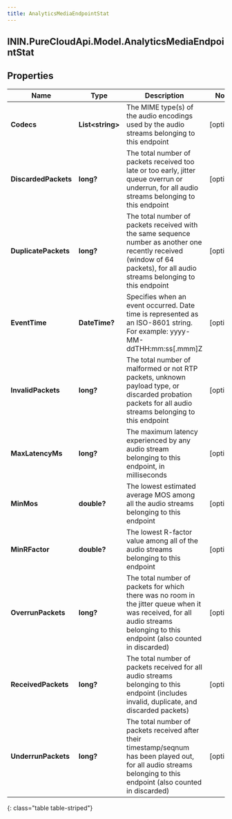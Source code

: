 ```yaml
---
title: AnalyticsMediaEndpointStat
---
```

## ININ.PureCloudApi.Model.AnalyticsMediaEndpointStat

## Properties

|Name | Type | Description | Notes|
|------------ | ------------- | ------------- | -------------|
| **Codecs** | **List&lt;string&gt;** | The MIME type(s) of the audio encodings used by the audio streams belonging to this endpoint | [optional] |
| **DiscardedPackets** | **long?** | The total number of packets received too late or too early, jitter queue overrun or underrun, for all audio streams belonging to this endpoint | [optional] |
| **DuplicatePackets** | **long?** | The total number of packets received with the same sequence number as another one recently received (window of 64 packets), for all audio streams belonging to this endpoint | [optional] |
| **EventTime** | **DateTime?** | Specifies when an event occurred. Date time is represented as an ISO-8601 string. For example: yyyy-MM-ddTHH:mm:ss[.mmm]Z | [optional] |
| **InvalidPackets** | **long?** | The total number of malformed or not RTP packets, unknown payload type, or discarded probation packets for all audio streams belonging to this endpoint | [optional] |
| **MaxLatencyMs** | **long?** | The maximum latency experienced by any audio stream belonging to this endpoint, in milliseconds | [optional] |
| **MinMos** | **double?** | The lowest estimated average MOS among all the audio streams belonging to this endpoint | [optional] |
| **MinRFactor** | **double?** | The lowest R-factor value among all of the audio streams belonging to this endpoint | [optional] |
| **OverrunPackets** | **long?** | The total number of packets for which there was no room in the jitter queue when it was received, for all audio streams belonging to this endpoint (also counted in discarded) | [optional] |
| **ReceivedPackets** | **long?** | The total number of packets received for all audio streams belonging to this endpoint (includes invalid, duplicate, and discarded packets) | [optional] |
| **UnderrunPackets** | **long?** | The total number of packets received after their timestamp/seqnum has been played out, for all audio streams belonging to this endpoint (also counted in discarded) | [optional] |
{: class="table table-striped"}


